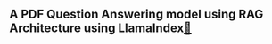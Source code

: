 ## **A PDF Question Answering model using RAG Architecture using LlamaIndex[🦙](https://docs.llamaindex.ai/en/stable/)** ##
